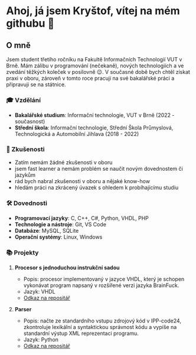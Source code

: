 # Ahoj, já jsem Kryštof, vítej na mém githubu 👋

## O mně

Jsem student třetího ročníku na Fakultě Informačních Technologií VUT v Brně. Mám zálibu v programování (nečekaně), nových technologiích a ve zvedání těžkých koleček v posilovně 😉. V současné době bych chtěl získat praxi v oboru, zároveň v tomto roce pracuji na své bakalářské práci a připravuji se na státnice.

### 🎓 Vzdělání

- **Bakalářské studium**: Informační technologie, VUT v Brně (2022 - současnost)
- **Střední škola**: Informační technologie, Střední Škola Průmyslová, Technologická a Automobilní Jihlava (2018 - 2022)

### 💼 Zkušenosti

- Zatím nemám žádné zkušenosti v oboru 
- jsem fast learner a nemám problém se naučit novým dovednostem či jazykům
- rád bych nabral zkušenosti v oboru a nějaké know-how
- hledám práci na zkrácený úvazek s ohledem k probíhajícímu studiu

### 🛠️ Dovednosti

- **Programovací jazyky**: C, C++, C#, Python, VHDL, PHP
- **Technologie a nástroje**: Git, VS Code
- **Databáze**: MySQL, SQLite
- **Operační systémy**: Linux, Windows

### 📚 Projekty

1. **Procesor s jednoduchou instrukční sadou**
   - Popis: procesor implementovaný v jazyce VHDL, který je schopen vykonávat program napsaný v rozšířené verzi jazyka BrainFuck.
   - Jazyk: VHDL
   - [Odkaz na repositář](https://github.com/Michkr123/VUT/tree/4368f73f0d323704da991ebc2031cae958bf21ec/3.semestr/INP/INP_1)

2. **Parser**
   - Popis: načte ze standardního vstupu zdrojový kód v IPP-code24, zkontroluje lexikální a syntaktickou správnost kódu a vypíše na standardní
výstup XML reprezentaci programu.
   - Jazyk: Python
   - [Odkaz na repositář](https://github.com/Michkr123/VUT/tree/a6524a7d0ac3b52d0882390771305d7f068de079/4.semestr/IPP/parser%20-%20python)
